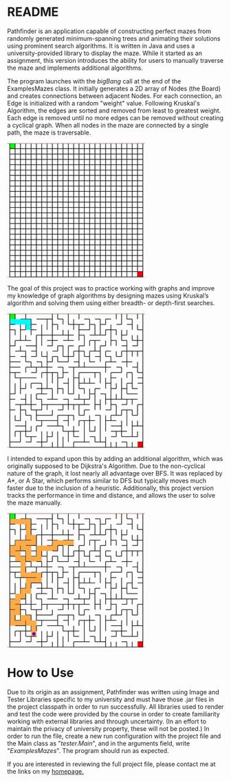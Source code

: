 # README
Pathfinder is an application capable of constructing perfect mazes from randomly generated minimum-spanning trees and animating their solutions using prominent search algorithms. It is written in Java and uses a university-provided library to display the maze. While it started as an assignment, this version introduces the ability for users to manually traverse the maze and implements additional algorithms.

The program launches with the _bigBang_ call at the end of the ExamplesMazes class. It initially generates a 2D array of Nodes (the Board) and creates connections between adjacent Nodes. For each connection, an Edge is initialized with a random "weight" value. Following Kruskal's Algorithm, the edges are sorted and removed from least to greatest weight. Each edge is removed until no more edges can be removed without creating a cyclical graph. When all nodes in the maze are connected by a single path, the maze is traversable.

![Maze Generation with Kruskal's Algorithm](https://github.com/omathay/pathfinder/blob/fb747112fb705e875fbeee006f2df44e43f90a89/maze%20generation%20(kruskals).gif)


The goal of this project was to practice working with graphs and improve my knowledge of graph algorithms by designing mazes using Kruskal’s algorithm and solving them using either breadth- or depth-first searches. 

![Sample Solutions, Depth- and Breadth-First searches](https://github.com/omathay/pathfinder/blob/6bc0f3546d0af9569d012f1e78434e52888fc3c8/DFS%3ABFS%20demonstration.gif)

I intended to expand upon this by adding an additional algorithm, which was originally supposed to be Dijkstra's Algorithm. Due to the non-cyclical nature of the graph, it lost nearly all advantage over BFS. It was replaced by A*, or A Star, which performs similar to DFS but typically moves much faster due to the inclusion of a heuristic. Additionally, this project version tracks the performance in time and distance, and allows the user to solve the maze manually.

![Manual Traversal](https://github.com/omathay/pathfinder/blob/88e7be386e4c41ea2a403ae24c7d1249dd3783e1/manual%20traversal.gif)
# How to Use
Due to its origin as an assignment, Pathfinder was written using Image and Tester Libraries specific to my university and must have those .jar files in the project classpath in order to run successfully. All libraries used to render and test the code were provided by the course in order to create familiarity working with external libraries and through uncertainty. (In an effort to maintain the privacy of university property, these will not be posted.) In order to run the file, create a new run configuration with the project file and the Main class as "_tester.Main_", and in the arguments field, write "_ExamplesMazes_". The program should run as expected.

If you are interested in reviewing the full project file, please contact me at the links on my [homepage.](https://github.com/omathay)
